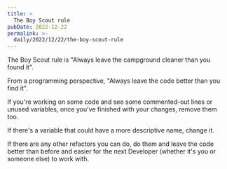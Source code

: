 ```yaml
---
title: >
  The Boy Scout rule
pubDate: 2022-12-22
permalink: >-
  daily/2022/12/22/the-boy-scout-rule
---
```


The Boy Scout rule is "Always leave the campground cleaner than you found it".

From a programming perspective, "Always leave the code better than you find it".

If you're working on some code and see some commented-out lines or unused variables, once you've finished with your changes, remove them too.

If there's a variable that could have a more descriptive name, change it.

If there are any other refactors you can do, do them and leave the code better than before and easier for the next Developer (whether it's you or someone else) to work with.
